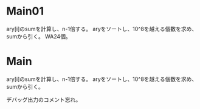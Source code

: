 # Main01
ary[i]のsumを計算し、n-1倍する。
aryをソートし、10^8を越える個数を求め、sumから引く。
WA24個。

# Main
ary[i]のsumを計算し、n-1倍する。
aryをソートし、10^8を越える個数を求め、sumから引く。

デバッグ出力のコメント忘れ。
